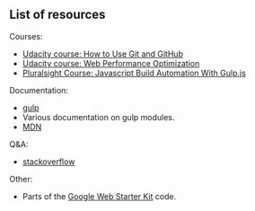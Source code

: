 ## List of resources

Courses:

* [Udacity course: How to Use Git and GitHub](https://www.udacity.com/course/ud775-nd)
* [Udacity course: Web Performance Optimization](https://www.udacity.com/course/ud884-nd)
* [Pluralsight Course: Javascript Build Automation With Gulp.js](http://www.pluralsight.com/courses/javascript-build-automation-gulpjs)

Documentation:

* [gulp](https://github.com/gulpjs/gulp/tree/master/docs)
* Various documentation on gulp modules.
* [MDN](https://developer.mozilla.org/en-US/)

Q&A:

* [stackoverflow](http://stackoverflow.com)

Other:

* Parts of the [Google Web Starter Kit](https://github.com/google/web-starter-kit/releases/tag/v0.5.4) code.